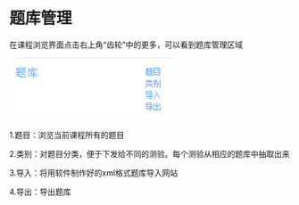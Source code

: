 # 题库管理

在课程浏览界面点击右上角“齿轮”中的更多，可以看到题库管理区域

![](/assets/tiku.png)

1.题目：浏览当前课程所有的题目

2.类别：对题目分类，便于下发给不同的测验。每个测验从相应的题库中抽取出来

3.导入：将用软件制作好的xml格式题库导入网站

4.导出：导出题库

